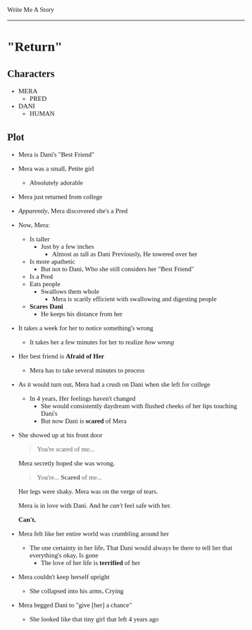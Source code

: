 <Style>
	Body {
		Font-size: 15px;
		Font-family: Verdana;
	};
</Style>

Write Me A Story
****************
"Return"
========

Characters
----------
- MERA
	- PRED
- DANI
	- HUMAN

Plot
----
- Mera is Dani's "Best Friend"
- Mera was a small,
	Petite girl
	- Absolutely adorable
- Mera just returned from college
- _Apparently_,
	Mera discovered she's a Pred
- Now,
	Mera:
	- Is taller
		- Just by a few inches
			- Almost as tall as Dani
				Previously,
					He towered over her
	- Is more apathetic
		- But not to Dani,
			Who she still considers her "Best Friend"
	- Is a Pred
	- Eats people
		- Swallows them whole
			- Mera is scarily efficient with swallowing and digesting people
	- __Scares Dani__
		- He keeps his distance from her
- It takes a week for her to notice something's wrong
	- It takes her a few minutes for her to realize _how wrong_
- Her best friend is __Afraid of Her__
	- Mera has to take several minutes to process
- As it would turn out,
	Mera had a crush on Dani when she left for college
	- In 4 years,
		Her feelings haven't changed
		- She would consistently daydream with flushed cheeks of her lips touching Dani's
		- But now Dani is __scared__ of Mera
- She showed up at his front door
	> You're scared of me...

	Mera secretly hoped she was wrong.

	> You're...
	__Scared__ of me...

	Her legs were shaky.
	Mera was on the verge of tears.

	Mera is in love with Dani.
	And he _can't_ feel safe with her.
	
	__Can't.__
- Mera felt like her entire world was crumbling around her
	- The one certainty in her life,
		That Dani would always be there to tell her that everything's okay,
		Is gone
		- The love of her life is __terrified__ of her
- Mera couldn't keep herself upright
	- She collapsed into his arms,
		Crying
- Mera begged Dani to "give [her] a chance"
	- She looked like that tiny girl that left 4 years ago
